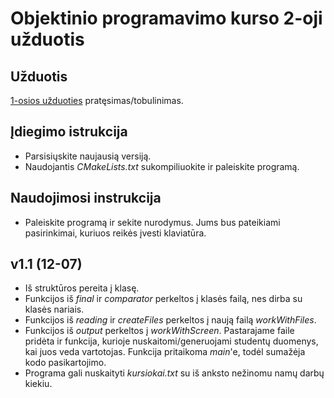 # Objektinio programavimo kurso 2-oji užduotis

## Užduotis

[1-osios užduoties](https://github.com/JovitaBu/OOP.-1-uzduotis) pratęsimas/tobulinimas.

## Įdiegimo istrukcija

- Parsisiųskite naujausią versiją.
- Naudojantis *CMakeLists.txt* sukompiliuokite ir paleiskite programą.

## Naudojimosi instrukcija

- Paleiskite programą ir sekite nurodymus. Jums bus pateikiami pasirinkimai, kuriuos reikės įvesti klaviatūra.

## v1.1 (12-07)

- Iš struktūros pereita į klasę.
- Funkcijos iš *final* ir *comparator* perkeltos į klasės failą, nes dirba su klasės nariais.
- Funkcijos iš *reading* ir *createFiles* perkeltos į naują failą *workWithFiles*.
- Funkcijos iš *output* perkeltos į *workWithScreen*. Pastarajame faile pridėta ir funkcija, kurioje nuskaitomi/generuojami studentų duomenys, kai juos veda vartotojas. Funkcija pritaikoma *main*'e, todėl sumažėja kodo pasikartojimo.
- Programa gali nuskaityti *kursiokai.txt* su iš anksto nežinomu namų darbų kiekiu.

